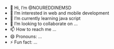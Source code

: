- 👋 Hi, I’m @NOUREDDINEMSD
- 👀 I’m interested in web and mobile development
- 🌱 I’m currently learning java script 
- 💞️ I’m looking to collaborate on ...
- 📫 How to reach me ...
- 😄 Pronouns: ...
- ⚡ Fun fact: ...

<!---
NOUREDDINEMSD/NOUREDDINEMSD is a ✨ special ✨ repository because its `README.md` (this file) appears on your GitHub profile.
You can click the Preview link to take a look at your changes.
--->
